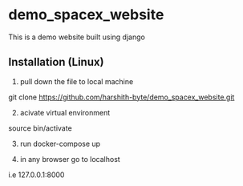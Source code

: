 # demo_spacex_website

This is a demo website built using django 

## Installation (Linux)

1. pull down the file to local machine 
  
  git clone https://github.com/harshith-byte/demo_spacex_website.git
  
2. acivate virtual environment

  source bin/activate

3. run docker-compose up 

4. in any browser go to localhost

  i.e 127.0.0.1:8000
  



